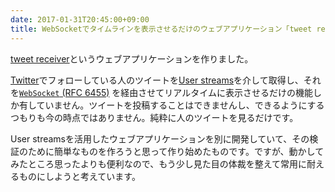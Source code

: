 ```yaml
---
date: 2017-01-31T20:45:00+09:00
title: WebSocketでタイムラインを表示させるだけのウェブアプリケーション「tweet receiver」を作っている
---
```


[tweet receiver](https://github.com/ykzts/tweet-receiver)というウェブアプリケーションを作りました。

[Twitter](https://twitter.com/)でフォローしている人のツイートを[User streams](https://dev.twitter.com/streaming/userstreams)を介して取得し、それを[`WebSocket` (RFC 6455)](https://tools.ietf.org/html/rfc6455) を経由させてリアルタイムに表示させるだけの機能しか有していません。ツイートを投稿することはできませんし、できるようにするつもりも今の時点ではありません。純粋に人のツイートを見るだけです。

User streamsを活用したウェブアプリケーションを別に開発していて、その検証のために簡単なものを作ろうと思って作り始めたものです。ですが、動かしてみたところ思ったよりも便利なので、もう少し見た目の体裁を整えて常用に耐えるものにしようと考えています。
